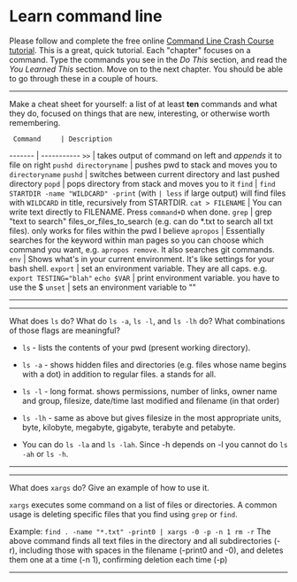# Learn command line

Please follow and complete the free online [Command Line Crash Course
tutorial](http://cli.learncodethehardway.org/book/). This is a great,
quick tutorial. Each "chapter" focuses on a command. Type the commands
you see in the _Do This_ section, and read the _You Learned This_
section. Move on to the next chapter. You should be able to go through
these in a couple of hours.


---

Make a cheat sheet for yourself: a list of at least **ten** commands and what they do, focused on things that are new, interesting, or otherwise worth remembering.

     Command     | Description
------- | -----------
`>>` | takes output of command on left and *appends* it to file on right
`pushd directoryname` | pushes pwd to stack and moves you to `directoryname`
`pushd` | switches between current directory and last pushed directory
`popd` | pops directory from stack and moves you to it
`find` | `find STARTDIR -name "WILDCARD" -print` (with `| less` if large output) will find files with `WILDCARD` in title, recursively from STARTDIR.
`cat > FILENAME` | You can write text directly to FILENAME. Press `command+D` when done.
`grep` | grep "text to search" files_or_files_to_search (e.g. can do *.txt to search all txt files). only works for files within the pwd I believe
`apropos` | Essentially searches for the keyword within man pages so you can choose which command you want, e.g. `apropos remove`. It also searches git commands.
`env` | Shows what's in your current environment. It's like settings for your bash shell.
`export` | set an environment variable. They are all caps. e.g. `export TESTING="blah"`
`echo $VAR` | print environment variable. you have to use the $
`unset` | sets an environment variable to ""

---


---

What does `ls` do? What do `ls -a`, `ls -l`, and `ls -lh` do? What combinations of those flags are meaningful?

* `ls` - lists the contents of your pwd (present working directory).
* `ls -a` - shows hidden files and directories (e.g. files whose name begins with a dot) in addition to regular files. a stands for all.
* `ls -l` - long format. shows permissions, number of links, owner name and group, filesize, date/time last modified and filename (in that order)
* `ls -lh` - same as above but gives filesize in the most appropriate units, byte, kilobyte, megabyte, gigabyte, terabyte and petabyte.

* You can do `ls -la` and `ls -lah`. Since -h depends on -l you cannot do `ls -ah` or `ls -h`.

---


---

What does `xargs` do? Give an example of how to use it.

`xargs` executes some command on a list of files or directories. A common usage is deleting specific files that you find using `grep` or `find`.

Example: `find . -name "*.txt" -print0 | xargs -0 -p -n 1 rm -r`
The above command finds all text files in the directory and all subdirectories (-r), including those with spaces in the filename (-print0 and -0), and deletes them one at a time (-n 1), confirming deletion each time (-p)

---

